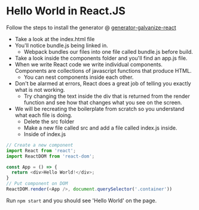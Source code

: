 # Hello World in React.JS
Follow the steps to install the generator @ [generator-galvanize-react](https://github.com/robhaj/generator-galvanize-react)
- Take a look at the index.html file
- You'll notice bundle.js being linked in.       
  - Webpack bundles our files into one file called bundle.js before build.
- Take a look inside the components folder and you'll find an app.js file.
- When we write React code we write individual components. Components are collections of javascript functions that produce HTML.
  - You can nest components inside each other.
- Don't be alarmed at errors, React does a great job of telling you exactly what is not working.
  - Try changing the text inside the div that is returned from the render function and see how that changes what you see on the screen.
- We will be recreating the boilerplate from scratch so you understand what each file is doing.
  - Delete the src folder
  - Make a new file called src and add a file called index.js inside.
  - Inside of index.js

```javascript
// Create a new component
import React from 'react';
import ReactDOM from 'react-dom';

const App = () => {
  return <div>Hello World!</div>;
}
// Put component on DOM
ReactDOM.render(<App />, document.querySelector('.container'))
```

Run `npm start` and you should see 'Hello World' on the page.
